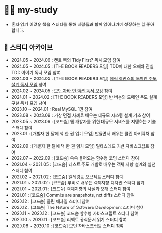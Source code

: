 # 🏃‍♀️ my-study
- 혼자 읽기 어려운 책을 스터디를 통해 사람들과 함께 읽어나가며 성장하는 걸 좋아합니다.

## 🚀 스터디 아카이브

- 2024.05 ~ 2024.06 : 켄트 벡의 Tidy First? 독서 모임 참여
- 2024.05 ~ 2024.05 : [THE BOOK READERS 모임] TDD에 대한 오해와 진실 TDD 이야기 독서 모임 참여
- 2024.03 ~ 2024.05 : [THE BOOK READERS 모임] [에릭 에반스의 도메인 주도 설계 독서 모임](https://github.com/THE-BOOK-READERS/Eric-Evans-DDD) 참여
- 2024.02 ~ 2024.05 : [모던 자바 인 액션 독서 모임](https://www.notion.so/e388b48c6e3240eaa3349298afcefe25?pvs=4) 참여
- 2024.01 ~ 2024.02 : [THE BOOK READERS 모임] 반 버논의 도메인 주도 설계 구현 독서 모임 참여
- 2023.10 ~ 2024.01 : Real MySQL 1권 참여
- 2023.08 ~ 2023.09 : 가상 면접 사례로 배우는 대규모 시스템 설계 기초 참여
- 2023.05 ~ 2023.06 : [코드숨] 웹 개발자를 위한 대규모 서비스를 지탱하는 기술 스터디 참여 
- 2023.01 : [개발자 한 달에 책 한 권 읽기 모임] 만들면서 배우는 클린 아키텍처 참여
- 2022.09 : [개발자 한 달에 책 한 권 읽기 모임] 멀티스레드 기반 자바스크립트 참여
- 2022.07 ~ 2022.09 : [코드숨] 쏙쏙 들어오는 함수형 코딩 스터디 참여
- 2021.04 ~ 2021.05 : [코드숨] 테스트 주도 개발로 배우는 객체 지향 설계와 실천 스터디 참여
- 2021.02 ~ 2021.02 : [코드숨] 엘레강트 오브젝트 스터디 참여
- 2021.01 ~ 2021.02 : [코드숨] 루비로 배우는 객체지향 디자인 스터디 참여
- 2021.01 ~ 2021.01 : [코드숨] 객체지향의 사실과 오해 스터디 참여
- 2021.01 : [코드숨] Commits are snapshots, not diffs 스터디 참여
- 2020.12 : [코드숨] 클린 애자일 스터디 참여
- 2020.12 : [코드숨] The Nature of Software Development 스터디 참여
- 2020.11 ~ 2020.12 : [코드숨] 코드숨 함수형 자바스크립트 스터디 참여
- 2020.10 ~ 2020.11 : [코드숨] 리액트 공식문서 읽기 스터디 참여
- 2020.08 ~ 2020.10 : [코드숨] 모던 자바스크립트 스터디 참여
